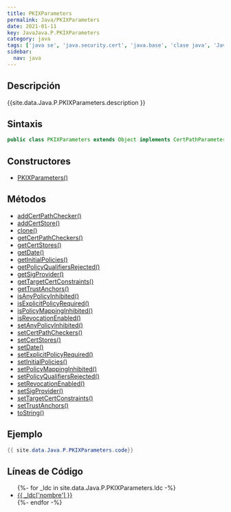 ```yaml
---
title: PKIXParameters
permalink: Java/PKIXParameters
date: 2021-01-11
key: JavaJava.P.PKIXParameters
category: java
tags: ['java se', 'java.security.cert', 'java.base', 'clase java', 'Java 1.4']
sidebar: 
  nav: java
---
```


## Descripción
{{site.data.Java.P.PKIXParameters.description }}

## Sintaxis
~~~java
public class PKIXParameters extends Object implements CertPathParameters
~~~

## Constructores
* [PKIXParameters()](/Java/PKIXParameters/PKIXParameters/)

## Métodos
* [addCertPathChecker()](/Java/PKIXParameters/addCertPathChecker)
* [addCertStore()](/Java/PKIXParameters/addCertStore)
* [clone()](/Java/PKIXParameters/clone)
* [getCertPathCheckers()](/Java/PKIXParameters/getCertPathCheckers)
* [getCertStores()](/Java/PKIXParameters/getCertStores)
* [getDate()](/Java/PKIXParameters/getDate)
* [getInitialPolicies()](/Java/PKIXParameters/getInitialPolicies)
* [getPolicyQualifiersRejected()](/Java/PKIXParameters/getPolicyQualifiersRejected)
* [getSigProvider()](/Java/PKIXParameters/getSigProvider)
* [getTargetCertConstraints()](/Java/PKIXParameters/getTargetCertConstraints)
* [getTrustAnchors()](/Java/PKIXParameters/getTrustAnchors)
* [isAnyPolicyInhibited()](/Java/PKIXParameters/isAnyPolicyInhibited)
* [isExplicitPolicyRequired()](/Java/PKIXParameters/isExplicitPolicyRequired)
* [isPolicyMappingInhibited()](/Java/PKIXParameters/isPolicyMappingInhibited)
* [isRevocationEnabled()](/Java/PKIXParameters/isRevocationEnabled)
* [setAnyPolicyInhibited()](/Java/PKIXParameters/setAnyPolicyInhibited)
* [setCertPathCheckers()](/Java/PKIXParameters/setCertPathCheckers)
* [setCertStores()](/Java/PKIXParameters/setCertStores)
* [setDate()](/Java/PKIXParameters/setDate)
* [setExplicitPolicyRequired()](/Java/PKIXParameters/setExplicitPolicyRequired)
* [setInitialPolicies()](/Java/PKIXParameters/setInitialPolicies)
* [setPolicyMappingInhibited()](/Java/PKIXParameters/setPolicyMappingInhibited)
* [setPolicyQualifiersRejected()](/Java/PKIXParameters/setPolicyQualifiersRejected)
* [setRevocationEnabled()](/Java/PKIXParameters/setRevocationEnabled)
* [setSigProvider()](/Java/PKIXParameters/setSigProvider)
* [setTargetCertConstraints()](/Java/PKIXParameters/setTargetCertConstraints)
* [setTrustAnchors()](/Java/PKIXParameters/setTrustAnchors)
* [toString()](/Java/PKIXParameters/toString)

## Ejemplo
~~~java
{{ site.data.Java.P.PKIXParameters.code}}
~~~

## Líneas de Código
<ul>
{%- for _ldc in site.data.Java.P.PKIXParameters.ldc -%}
   <li>
       <a href="{{_ldc['url'] }}">{{ _ldc['nombre'] }}</a>
   </li>
{%- endfor -%}
</ul>
